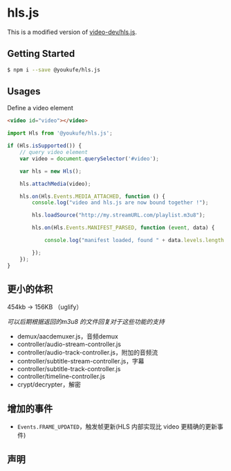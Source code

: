 # hls.js

This is a modified version of [video-dev/hls.js](https://github.com/video-dev/hls.js).

## Getting Started

``` bash
$ npm i --save @youkufe/hls.js
```

## Usages

Define a video element

```html
<video id="video"></video>
```

``` js
import Hls from '@youkufe/hls.js';

if (Hls.isSupported()) {
    // query video element
    var video = document.querySelector('#video');

    var hls = new Hls();

	hls.attachMedia(video);

    hls.on(Hls.Events.MEDIA_ATTACHED, function () {
        console.log("video and hls.js are now bound together !");

		hls.loadSource("http://my.streamURL.com/playlist.m3u8");

        hls.on(Hls.Events.MANIFEST_PARSED, function (event, data) {

            console.log("manifest loaded, found " + data.levels.length + " quality level");

        });
	});
}
```

## 更小的体积

454kb -> 156KB （uglify）

*可以后期根据返回的m3u8 的文件回复对于这些功能的支持*

- demux/aacdemuxer.js，音频demux
- controller/audio-stream-controller.js
- controller/audio-track-controller.js，附加的音频流
- controller/subtitle-stream-controller.js，字幕
- controller/subtitle-track-controller.js
- controller/timeline-controller.js
- crypt/decrypter，解密

## 增加的事件

- `Events.FRAME_UPDATED`，触发帧更新(HLS 内部实现比 video 更精确的更新事件)

## 声明
